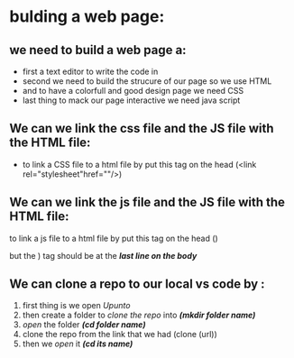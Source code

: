 # bulding a web page:
## we need to build a web page a:
  * first a text editor to write the code in 
  * second we need to build the strucure of our page so we use HTML  
  * and to have a colorfull and good design page we need CSS 
  * last thing to mack our page interactive we need java script 

## We can we link the css file and the JS file with the HTML file:

  * to link a CSS file to a html file by put this tag on the head (<link rel="stylesheet"href=""/>) 

## We can we link the js file and the JS file with the HTML file:  

 to link a js file to a html file by put this tag on the head (<script src=""></script>)

  but the <script></script>) tag should be at the ***last line on the body***

  ## We can clone a repo to our local vs code by :
   1. first thing is we open *Upunto*
2. then create a folder to *clone the repo* into ***(mkdir folder name)***
3. *open* the folder ***(cd folder name)***
4. clone the repo from the link that we had (clone (url))
5. then we *open* it ***(cd its name)***
